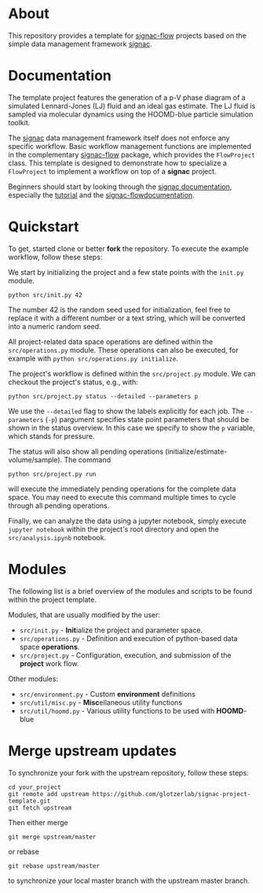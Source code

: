 # About

This repository provides a template for [signac-flow](https://bitbucket.org/glotzer/signac-flow) projects based on the simple data management framework [signac](https://signac.readthedocs.io/).

# Documentation

The template project features the generation of a p-V phase diagram of a simulated Lennard-Jones (LJ) fluid and an ideal gas estimate.
The LJ fluid is sampled via molecular dynamics using the HOOMD-blue particle simulation toolkit.

The [signac](https://signac.readthedocs.io) data management framework itself does not enforce any specific workflow.
Basic workflow management functions are implemented in the complementary [signac-flow](https://bitbucket.org/glotzer/signac-flow) package, which provides the `FlowProject` class.
This template is designed to demonstrate how to specialize a `FlowProject` to implement a workflow on top of a **signac** project.

Beginners should start by looking through the [signac documentation](https://signac.readthedocs.io), especially the [tutorial](https://signac.readthedocs.io/en/latest/tutorial.html) and the [signac-flowdocumentation](https://signac-flow.readthedocs.io).

# Quickstart

To get, started clone or better **fork** the repository.
To execute the example workflow, follow these steps:

We start by initializing the project and a few state points with the `init.py` module.
```
python src/init.py 42
```
The number 42 is the random seed used for initialization, feel free to replace it with a different number or a text string, which will be converted into a numeric random seed.

All project-related data space operations are defined within the `src/operations.py` module.
These operations can also be executed, for example with `python src/operations.py initialize`.

The project's workflow is defined within the `src/project.py` module.
We can checkout the project's status, e.g., with:
```
python src/project.py status --detailed --parameters p
```
We use the ``--detailed`` flag to show the labels explicitly for each job.
The ``--parameters`` (``-p``) pargument specifies state point parameters that should be shown in the status overview.
In this case we specify to show the `p` variable, which stands for pressure.

The status will also show all pending operations (initialize/estimate-volume/sample).
The command
```
python src/project.py run
```
will execute the immediately pending operations for the complete data space.
You may need to execute this command multiple times to cycle through all pending operations.

Finally, we can analyze the data using a jupyter notebook, simply execute ``jupyter notebook`` within the project's root directory and open the `src/analysis.ipynb` notebook.

# Modules

The following list is a brief overview of the modules and scripts to be found within the project template.

Modules, that are usually modified by the user:

 * ``src/init.py`` - **Init**ialize the project and parameter space.
 * ``src/operations.py`` - Definition and execution of python-based data space **operations**.
 * ``src/project.py`` - Configuration, execution, and submission of the **project** work flow.

Other modules:

  * ``src/environment.py`` - Custom **environment** definitions
  * ``src/util/misc.py`` - **Misc**ellaneous utility functions
  * ``src/util/hoomd.py`` - Various utility functions to be used with **HOOMD**-blue

# Merge upstream updates

To synchronize your fork with the upstream repository, follow these steps:
```
cd your_project
git remote add upstream https://github.com/glotzerlab/signac-project-template.git
git fetch upstream
```
Then either merge
```
git merge upstream/master
```
or rebase
```
git rebase upstream/master
```
to synchronize your local master branch with the upstream master branch.
